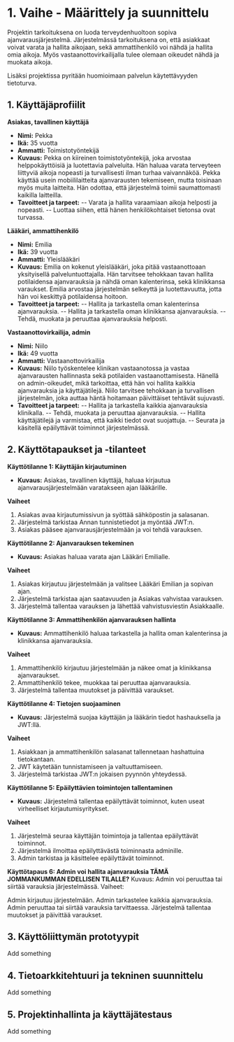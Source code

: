 # 1. Vaihe - Määrittely ja suunnittelu

Projektin tarkoituksena on luoda terveydenhuoltoon sopiva ajanvarausjärjestelmä. Järjestelmässä tarkoituksena on, että asiakkaat voivat varata ja hallita aikojaan, sekä ammattihenkilö voi nähdä ja hallita omia aikoja. Myös vastaanottovirkailijalla tulee olemaan oikeudet nähdä ja muokata aikoja.

Lisäksi projektissa pyritään huomioimaan palvelun käytettävyyden tietoturva.

## 1. Käyttäjäprofiilit

**Asiakas, tavallinen käyttäjä**
- **Nimi:** Pekka
- **Ikä:** 35 vuotta
- **Ammatti:** Toimistotyöntekijä
- **Kuvaus:** Pekka on kiireinen toimistotyöntekijä, joka arvostaa helppokäyttöisiä ja luotettavia palveluita. Hän haluaa varata terveyteen liittyviä aikoja nopeasti ja turvallisesti ilman turhaa vaivannäköä. Pekka käyttää usein mobiililaitteita ajanvarausten tekemiseen, mutta toisinaan myös muita laitteita. Hän odottaa, että järjestelmä toimii saumattomasti kaikilla laitteilla.
- **Tavoitteet ja tarpeet:** 
-- Varata ja hallita varaamiaan aikoja helposti ja nopeasti.
-- Luottaa siihen, että hänen henkilökohtaiset tietonsa ovat turvassa.

**Lääkäri, ammattihenkilö**
- **Nimi:** Emilia
- **Ikä:** 39 vuotta
- **Ammatti:** Yleislääkäri
- **Kuvaus:** Emilia on kokenut yleislääkäri, joka pitää vastaanottoaan yksityisellä palveluntuottajalla. Hän tarvitsee tehokkaan tavan hallita potilaidensa ajanvarauksia ja nähdä oman kalenterinsa, sekä klinikkansa varaukset. Emilia arvostaa järjestelmän selkeyttä ja luotettavuutta, jotta hän voi keskittyä potilaidensa hoitoon.
- **Tavoitteet ja tarpeet:**
-- Hallita ja tarkastella oman kalenterinsa ajanvarauksia.
-- Hallita ja tarkastella oman klinikkansa ajanvarauksia.
-- Tehdä, muokata ja peruuttaa ajanvarauksia helposti.

**Vastaanottovirkailija, admin**
- **Nimi:** Niilo
- **Ikä:** 49 vuotta
- **Ammatti:** Vastaanottovirkailija
- **Kuvaus:**  Niilo työskentelee klinikan vastaanotossa ja vastaa ajanvarausten hallinnasta sekä potilaiden vastaanottamisesta. Hänellä on admin-oikeudet, mikä tarkoittaa, että hän voi hallita kaikkia ajanvarauksia ja käyttäjätilejä. Niilo tarvitsee tehokkaan ja turvallisen järjestelmän, joka auttaa häntä hoitamaan päivittäiset tehtävät sujuvasti.
- **Tavoitteet ja tarpeet:**
-- Hallita ja tarkastella kaikkia ajanvarauksia klinikalla.
-- Tehdä, muokata ja peruuttaa ajanvarauksia.
-- Hallita käyttäjätilejä ja varmistaa, että kaikki tiedot ovat suojattuja.
-- Seurata ja käsitellä epäilyttävät toiminnot järjestelmässä.


## 2. Käyttötapaukset ja -tilanteet

**Käyttötilanne 1: Käyttäjän kirjautuminen**
- **Kuvaus:** Asiakas, tavallinen käyttäjä, haluaa kirjautua ajanvarausjärjestelmään varatakseen ajan lääkärille. 

**Vaiheet** 
1. Asiakas avaa kirjautumissivun ja syöttää sähköpostin ja salasanan.
2. Järjestelmä tarkistaa Annan tunnistetiedot ja myöntää JWT:n.
3. Asiakas pääsee ajanvarausjärjestelmään ja voi tehdä varauksen.

**Käyttötilanne 2: Ajanvarauksen tekeminen**
- **Kuvaus:** Asiakas haluaa varata ajan Lääkäri Emilialle. 

**Vaiheet**
1. Asiakas kirjautuu järjestelmään ja valitsee Lääkäri Emilian ja sopivan ajan.
2. Järjestelmä tarkistaa ajan saatavuuden ja Asiakas vahvistaa varauksen.
3. Järjestelmä tallentaa varauksen ja lähettää vahvistusviestin Asiakkaalle.

**Käyttötilanne 3: Ammattihenkilön ajanvarauksen hallinta**
- **Kuvaus:** Ammattihenkilö haluaa tarkastella ja hallita oman kalenterinsa ja klinikkansa ajanvarauksia. 

**Vaiheet**

1. Ammattihenkilö kirjautuu järjestelmään ja näkee omat ja klinikkansa ajanvaraukset.
2. Ammattihenkilö tekee, muokkaa tai peruuttaa ajanvarauksia.
3. Järjestelmä tallentaa muutokset ja päivittää varaukset.

**Käyttötilanne 4: Tietojen suojaaminen**
- **Kuvaus:** Järjestelmä suojaa käyttäjän ja lääkärin tiedot hashauksella ja JWT:llä. 

**Vaiheet**

1. Asiakkaan ja ammattihenkilön salasanat tallennetaan hashattuina tietokantaan.
2. JWT käytetään tunnistamiseen ja valtuuttamiseen.
3. Järjestelmä tarkistaa JWT:n jokaisen pyynnön yhteydessä.

**Käyttötilanne 5: Epäilyttävien toimintojen tallentaminen**
- **Kuvaus:** Järjestelmä tallentaa epäilyttävät toiminnot, kuten useat virheelliset kirjautumisyritykset. 

**Vaiheet**

1. Järjestelmä seuraa käyttäjän toimintoja ja tallentaa epäilyttävät toiminnot.
2. Järjestelmä ilmoittaa epäilyttävästä toiminnasta adminille.
3. Admin tarkistaa ja käsittelee epäilyttävät toiminnot.

**Käyttötapaus 6: Admin voi hallita ajanvarauksia TÄMÄ JOMMANKUMMAN EDELLISEN TILALLE?**
Kuvaus: Admin voi peruuttaa tai siirtää varauksia järjestelmässä. Vaiheet:

Admin kirjautuu järjestelmään.
Admin tarkastelee kaikkia ajanvarauksia.
Admin peruuttaa tai siirtää varauksia tarvittaessa.
Järjestelmä tallentaa muutokset ja päivittää varaukset.

## 3. Käyttöliittymän prototyypit

Add something

## 4. Tietoarkkitehtuuri ja tekninen suunnittelu

Add something

## 5. Projektinhallinta ja käyttäjätestaus

Add something